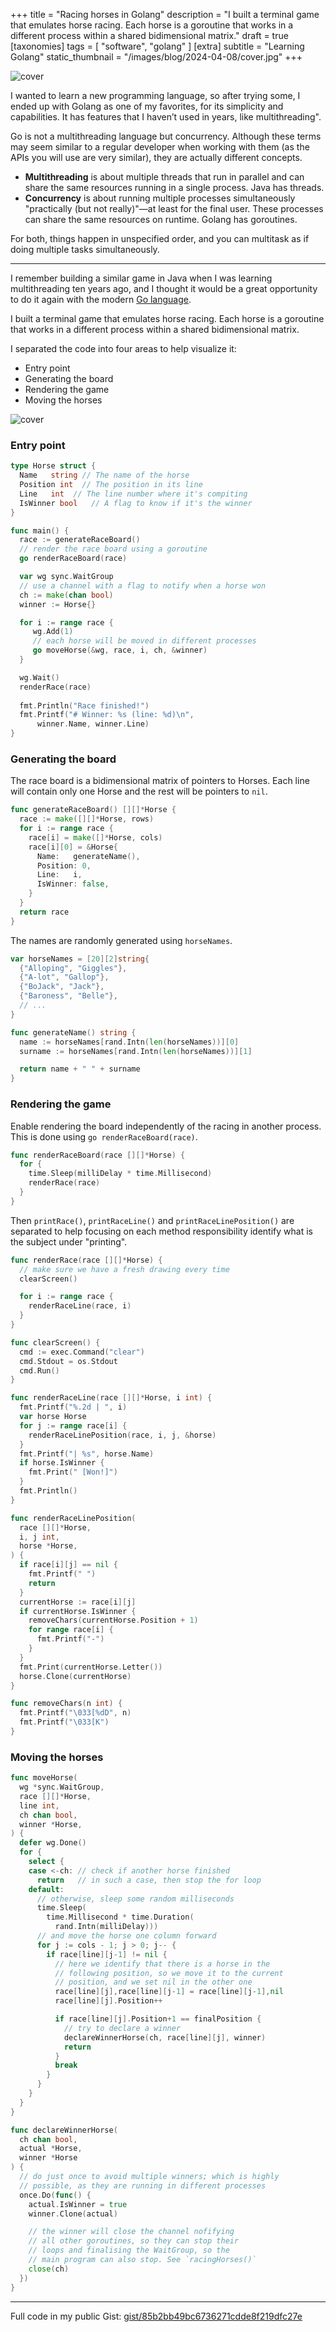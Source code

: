 +++
title = "Racing horses in Golang"
description = "I built a terminal game that emulates horse racing. Each horse is a goroutine that works in a different process within a shared bidimensional matrix."
draft = true
[taxonomies]
tags = [ "software", "golang" ]
[extra]
subtitle = "Learning Golang"
static_thumbnail = "/images/blog/2024-04-08/cover.jpg"
+++

![cover](/images/blog/2024-04-08/cover.jpg)

I wanted to learn a new programming language, so after trying some, I ended up with Golang as one of my favorites, for its simplicity and capabilities. It has features that I haven’t used in years, like multithreading".

<!-- more -->

Go is not a multithreading language but concurrency. Although these terms may seem similar to a regular developer when working with them (as the APIs you will use are very similar), they are actually different concepts.

- **Multithreading** is about multiple threads that run in parallel and can share the same resources running in a single process. Java has threads.
- **Concurrency** is about running multiple processes simultaneously "practically (but not really)"—at least for the final user. These processes can share the same resources on runtime. Golang has goroutines.

For both, things happen in unspecified order, and you can multitask as if doing multiple tasks simultaneously.

---

I remember building a similar game in Java when I was learning multithreading ten years ago, and I thought it would be a great opportunity to do it again with the modern [Go language](https://go.dev/).

I built a terminal game that emulates horse racing. Each horse is a goroutine that works in a different process within a shared bidimensional matrix.

I separated the code into four areas to help visualize it:
- Entry point
- Generating the board
- Rendering the game
- Moving the horses


![cover](/images/blog/2024-04-08/race-horses-demo.gif)

### Entry point


```go
type Horse struct {
  Name   string // The name of the horse
  Position int  // The position in its line
  Line   int  // The line number where it's compiting
  IsWinner bool   // A flag to know if it's the winner
}

func main() {
  race := generateRaceBoard()
  // render the race board using a goroutine
  go renderRaceBoard(race)

  var wg sync.WaitGroup
  // use a channel with a flag to notify when a horse won
  ch := make(chan bool)
  winner := Horse{}

  for i := range race {
     wg.Add(1)
     // each horse will be moved in different processes
     go moveHorse(&wg, race, i, ch, &winner)
  }

  wg.Wait()
  renderRace(race)
  
  fmt.Println("Race finished!")
  fmt.Printf("# Winner: %s (line: %d)\n",
      winner.Name, winner.Line)
}
```

### Generating the board

The race board is a bidimensional matrix of pointers to Horses. Each line will contain only one Horse and the rest will be pointers to `nil`.

```go
func generateRaceBoard() [][]*Horse {
  race := make([][]*Horse, rows)
  for i := range race {
    race[i] = make([]*Horse, cols)
    race[i][0] = &Horse{
      Name:   generateName(),
      Position: 0,
      Line:   i,
      IsWinner: false,
    }
  }
  return race
}
```

The names are randomly generated using `horseNames`.

```go
var horseNames = [20][2]string{
  {"Alloping", "Giggles"},
  {"A-lot", "Gallop"},
  {"BoJack", "Jack"},
  {"Baroness", "Belle"},
  // ...
}

func generateName() string {
  name := horseNames[rand.Intn(len(horseNames))][0]
  surname := horseNames[rand.Intn(len(horseNames))][1]

  return name + " " + surname
}
```

### Rendering the game

Enable rendering the board independently of the racing in another process. This is done using `go renderRaceBoard(race)`.

```go
func renderRaceBoard(race [][]*Horse) {
  for {
    time.Sleep(milliDelay * time.Millisecond)
    renderRace(race)
  }
}
```

Then `printRace()`, `printRaceLine()` and `printRaceLinePosition()` are separated to help focusing on each method responsibility identify what is the subject under "printing".

```go
func renderRace(race [][]*Horse) {
  // make sure we have a fresh drawing every time
  clearScreen()

  for i := range race {
    renderRaceLine(race, i)
  }
}

func clearScreen() {
  cmd := exec.Command("clear")
  cmd.Stdout = os.Stdout
  cmd.Run()
}

func renderRaceLine(race [][]*Horse, i int) {
  fmt.Printf("%.2d | ", i)
  var horse Horse
  for j := range race[i] {
    renderRaceLinePosition(race, i, j, &horse)
  }
  fmt.Printf("| %s", horse.Name)
  if horse.IsWinner {
    fmt.Print(" [Won!]")
  }
  fmt.Println()
}

func renderRaceLinePosition(
  race [][]*Horse, 
  i, j int, 
  horse *Horse,
) {
  if race[i][j] == nil {
    fmt.Printf(" ")
    return
  }
  currentHorse := race[i][j]
  if currentHorse.IsWinner {
    removeChars(currentHorse.Position + 1)
    for range race[i] {
      fmt.Printf("-")
    }
  }
  fmt.Print(currentHorse.Letter())
  horse.Clone(currentHorse)
}

func removeChars(n int) {
  fmt.Printf("\033[%dD", n)
  fmt.Printf("\033[K")
}
```

### Moving the horses

```go
func moveHorse(
  wg *sync.WaitGroup,
  race [][]*Horse,
  line int,
  ch chan bool,
  winner *Horse,
) {
  defer wg.Done()
  for {
    select {
    case <-ch: // check if another horse finished
      return   // in such a case, then stop the for loop
    default:
      // otherwise, sleep some random milliseconds
      time.Sleep(
        time.Millisecond * time.Duration(
          rand.Intn(milliDelay)))
      // and move the horse one column forward
      for j := cols - 1; j > 0; j-- {
        if race[line][j-1] != nil {
          // here we identify that there is a horse in the 
          // following position, so we move it to the current 
          // position, and we set nil in the other one
          race[line][j],race[line][j-1] = race[line][j-1],nil
          race[line][j].Position++

          if race[line][j].Position+1 == finalPosition {
            // try to declare a winner
            declareWinnerHorse(ch, race[line][j], winner)
            return
          }
          break
        }
      }
    }
  }
}

func declareWinnerHorse(
  ch chan bool,
  actual *Horse,
  winner *Horse
) {
  // do just once to avoid multiple winners; which is highly
  // possible, as they are running in different processes
  once.Do(func() {
    actual.IsWinner = true
    winner.Clone(actual)

    // the winner will close the channel nofifying
    // all other goroutines, so they can stop their
    // loops and finalising the WaitGroup, so the
    // main program can also stop. See `racingHorses()`
    close(ch)
  })
}
```

---

Full code in my public Gist: [gist/85b2bb49bc6736271cdde8f219dfc27e](https://gist.github.com/Chemaclass/85b2bb49bc6736271cdde8f219dfc27e)

